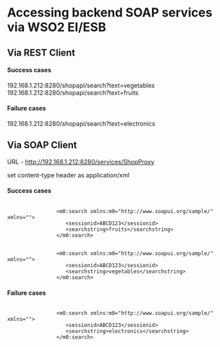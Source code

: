 
<h1>Accessing backend SOAP services via WSO2 EI/ESB<//h1>

<h2>Via REST Client</h2>

<h4>Success cases</h4>

192.168.1.212:8280/shopapi/search?text=vegetables <br/>
192.168.1.212:8280/shopapi/search?text=fruits

<h4>Failure cases</h4>

192.168.1.212:8280/shopapi/search?text=electronics

<h2>Via SOAP Client</h2>

URL - http://192.168.1.212:8280/services/ShopProxy

set content-type header as application/xml

<h4>Success cases</h4>
<pre><code class="xml">
                &lt;m0:search xmlns:m0="http://www.soapui.org/sample/" xmlns="">
                   &lt;sessionid>ABCD123&lt;/sessionid>
                   &lt;searchstring>fruits&lt;/searchstring>
                &lt;/m0:search>
</code></pre>

<pre><code class="xml">
                &lt;m0:search xmlns:m0="http://www.soapui.org/sample/" xmlns="">
                   &lt;sessionid>ABCD123&lt;/sessionid>
                   &lt;searchstring>vegetables&lt;/searchstring>
                &lt;/m0:search>
</code></pre>

<h4>Failure cases</h4>
<pre><code class="xml">
                &lt;m0:search xmlns:m0="http://www.soapui.org/sample/" xmlns="">
                   &lt;sessionid>ABCD123&lt;/sessionid>
                   &lt;searchstring>electronics&lt;/searchstring>
                &lt;/m0:search>
</code></pre>
